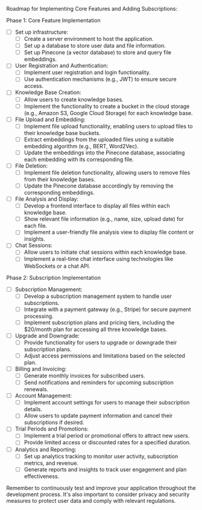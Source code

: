 Roadmap for Implementing Core Features and Adding Subscriptions:

Phase 1: Core Feature Implementation

- [ ] Set up infrastructure:
  - [ ] Create a server environment to host the application.
  - [ ] Set up a database to store user data and file information.
  - [ ] Set up Pinecone (a vector database) to store and query file embeddings.

- [ ] User Registration and Authentication:
  - [ ] Implement user registration and login functionality.
  - [ ] Use authentication mechanisms (e.g., JWT) to ensure secure access.

- [ ] Knowledge Base Creation:
  - [ ] Allow users to create knowledge bases.
  - [ ] Implement the functionality to create a bucket in the cloud storage (e.g., Amazon S3, Google Cloud Storage) for each knowledge base.

- [ ] File Upload and Embedding:
  - [ ] Implement file upload functionality, enabling users to upload files to their knowledge base buckets.
  - [ ] Extract embeddings from the uploaded files using a suitable embedding algorithm (e.g., BERT, Word2Vec).
  - [ ] Update the embeddings into the Pinecone database, associating each embedding with its corresponding file.

- [ ] File Deletion:
  - [ ] Implement file deletion functionality, allowing users to remove files from their knowledge bases.
  - [ ] Update the Pinecone database accordingly by removing the corresponding embeddings.

- [ ] File Analysis and Display:
  - [ ] Develop a frontend interface to display all files within each knowledge base.
  - [ ] Show relevant file information (e.g., name, size, upload date) for each file.
  - [ ] Implement a user-friendly file analysis view to display file content or insights.

- [ ] Chat Sessions:
  - [ ] Allow users to initiate chat sessions within each knowledge base.
  - [ ] Implement a real-time chat interface using technologies like WebSockets or a chat API.

Phase 2: Subscription Implementation

- [ ] Subscription Management:
  - [ ] Develop a subscription management system to handle user subscriptions.
  - [ ] Integrate with a payment gateway (e.g., Stripe) for secure payment processing.
  - [ ] Implement subscription plans and pricing tiers, including the $20/month plan for accessing all three knowledge bases.

- [ ] Upgrade and Downgrade:
  - [ ] Provide functionality for users to upgrade or downgrade their subscription plans.
  - [ ] Adjust access permissions and limitations based on the selected plan.

- [ ] Billing and Invoicing:
  - [ ] Generate monthly invoices for subscribed users.
  - [ ] Send notifications and reminders for upcoming subscription renewals.

- [ ] Account Management:
  - [ ] Implement account settings for users to manage their subscription details.
  - [ ] Allow users to update payment information and cancel their subscriptions if desired.

- [ ] Trial Periods and Promotions:
  - [ ] Implement a trial period or promotional offers to attract new users.
  - [ ] Provide limited access or discounted rates for a specified duration.

- [ ] Analytics and Reporting:
  - [ ] Set up analytics tracking to monitor user activity, subscription metrics, and revenue.
  - [ ] Generate reports and insights to track user engagement and plan effectiveness.

Remember to continuously test and improve your application throughout the development process. It's also important to consider privacy and security measures to protect user data and comply with relevant regulations.